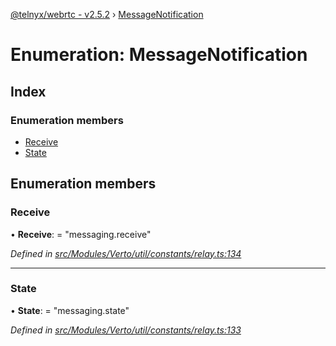 [@telnyx/webrtc - v2.5.2](../README.md) › [MessageNotification](messagenotification.md)

# Enumeration: MessageNotification

## Index

### Enumeration members

* [Receive](messagenotification.md#receive)
* [State](messagenotification.md#state)

## Enumeration members

###  Receive

• **Receive**: = "messaging.receive"

*Defined in [src/Modules/Verto/util/constants/relay.ts:134](https://github.com/team-telnyx/webrtc/blob/main/packages/js/src/Modules/Verto/util/constants/relay.ts#L134)*

___

###  State

• **State**: = "messaging.state"

*Defined in [src/Modules/Verto/util/constants/relay.ts:133](https://github.com/team-telnyx/webrtc/blob/main/packages/js/src/Modules/Verto/util/constants/relay.ts#L133)*
